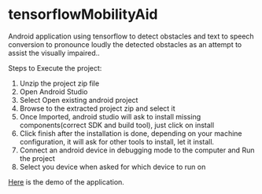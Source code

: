 # tensorflowMobilityAid
Android application using tensorflow to detect obstacles and text to speech conversion to pronounce loudly the detected obstacles as an attempt to assist the visually impaired..

Steps to Execute the project:
1. Unzip the project zip file
2. Open Android Studio 
3. Select Open existing android project
4. Browse to the extracted project zip and select it
5. Once Imported, android studio will ask to install missing components(correct SDK and build tool), just click on install
6. Click finish after the installation is done, depending on your machine configuration, it will ask for other tools to install, let it install.
7. Connect an android device in debugging mode to the computer and Run the project
8. Select you device when asked for which device to run on


<a href = "https://drive.google.com/file/d/1Vk5wkUHiQKJ-D9GjSbJgncO0VR-eOMpj/view?usp=sharing">Here</a> is the demo of the application.

